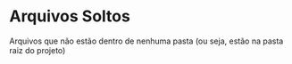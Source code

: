 # Arquivos Soltos
Arquivos que não estão dentro de nenhuma pasta (ou seja, estão na pasta raiz do projeto)
